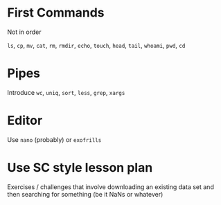 # First Commands

Not in order

`ls`, `cp`, `mv`, `cat`, `rm`, `rmdir`, `echo`, `touch`, `head`, `tail`,
`whoami`, `pwd`, `cd`

# Pipes

Introduce `wc`, `uniq`, `sort`, `less`, `grep`, `xargs`

# Editor

Use `nano` (probably) or `exofrills`

# Use SC style lesson plan

Exercises / challenges that involve downloading an existing data set and then
searching for something (be it NaNs or whatever)
